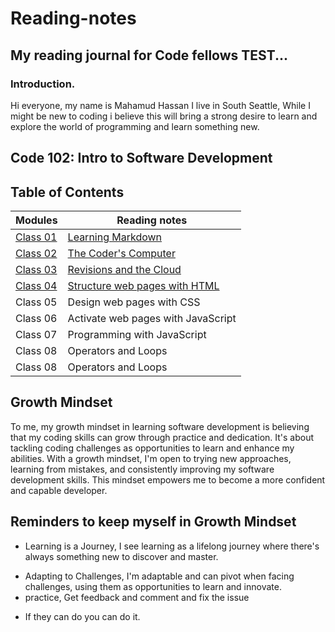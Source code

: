# Reading-notes
## My reading journal for Code fellows TEST...
### Introduction.

Hi everyone, my name is Mahamud Hassan I live in South Seattle, While I might be new to coding i believe this will bring a strong desire to learn and explore the world of programming and learn something new.
## Code 102: Intro to Software Development
## Table of Contents

| Modules  | Reading notes |
| ------------- | ------------- |
| [Class 01](https://mhassan206.github.io/markdowns/)  | [Learning Markdown](https://mhassan206.github.io/markdowns/)  |
| [Class 02](https://mhassan206.github.io/class02/)  | [The Coder's Computer](https://mhassan206.github.io/class02/)  |
| [Class 03](https://mhassan206.github.io/class03/) | [Revisions and the Cloud](https://mhassan206.github.io/class03/) |
| [Class 04](https://mhassan206.github.io/Class04/) | [Structure web pages with HTML](https://mhassan206.github.io/Class04/) |
| Class 05 | Design web pages with CSS |
| Class 06 | Activate web pages with JavaScript |
| Class 07  | Programming with JavaScript |
| Class 08 | Operators and Loops |
| Class 08  | Operators and Loops  |


## Growth Mindset
To me, my growth mindset in learning software development is believing that my coding skills can grow through practice and dedication. It's about tackling coding challenges as opportunities to learn and enhance my abilities. With a growth mindset, I'm open to trying new approaches, learning from mistakes, and consistently improving my software development skills. This mindset empowers me to become a more confident and capable developer.

## Reminders to keep myself in Growth Mindset

* Learning is a Journey, I see learning as a lifelong journey where there's always something new to discover and master.
- Adapting to Challenges, I'm adaptable and can pivot when facing challenges, using them as opportunities to learn and innovate.
- practice, Get feedback and comment and fix the issue 
+ If they can do you can do it.

